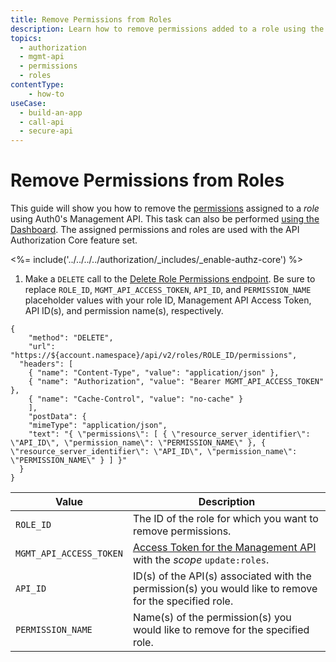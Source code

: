 ```yaml
---
title: Remove Permissions from Roles
description: Learn how to remove permissions added to a role using the Auth0 Management API. For use with Auth0's API Authorization Core feature set.
topics:
  - authorization
  - mgmt-api
  - permissions
  - roles
contentType: 
    - how-to
useCase:
  - build-an-app
  - call-api
  - secure-api
---
```

# Remove Permissions from Roles

This guide will show you how to remove the [permissions](/authorization/concepts/rbac) assigned to a <dfn data-key="role">role</dfn> using Auth0's Management API. This task can also be performed [using the Dashboard](/dashboard/guides/roles/remove-role-permissions). The assigned permissions and roles are used with the API Authorization Core feature set.

<%= include('../../../../authorization/_includes/_enable-authz-core') %>

1. Make a `DELETE` call to the [Delete Role Permissions endpoint](/api/management/v2#!/roles/delete_role_permissions). Be sure to replace `ROLE_ID`, `MGMT_API_ACCESS_TOKEN`, `API_ID`, and `PERMISSION_NAME` placeholder values with your role ID, Management API Access Token, API ID(s), and permission name(s), respectively.

```har
{
	"method": "DELETE",
	"url": "https://${account.namespace}/api/v2/roles/ROLE_ID/permissions",
  "headers": [
    { "name": "Content-Type", "value": "application/json" },
   	{ "name": "Authorization", "value": "Bearer MGMT_API_ACCESS_TOKEN" },
    { "name": "Cache-Control", "value": "no-cache" }
	],
	"postData": {
    "mimeType": "application/json",
    "text": "{ \"permissions\": [ { \"resource_server_identifier\": \"API_ID\", \"permission_name\": \"PERMISSION_NAME\" }, { \"resource_server_identifier\": \"API_ID\", \"permission_name\": \"PERMISSION_NAME\" } ] }"
  }
}
```

| **Value** | **Description** |
| - | - |
| `ROLE_ID` | Τhe ID of the role for which you want to remove permissions. |
| `MGMT_API_ACCESS_TOKEN`  | [Access Token for the Management API](/api/management/v2/tokens) with the <dfn data-key="scope">scope</dfn> `update:roles`. |
| `API_ID` | ID(s) of the API(s) associated with the permission(s) you would like to remove for the specified role. |
| `PERMISSION_NAME` | Name(s) of the permission(s) you would like to remove for the specified role. |